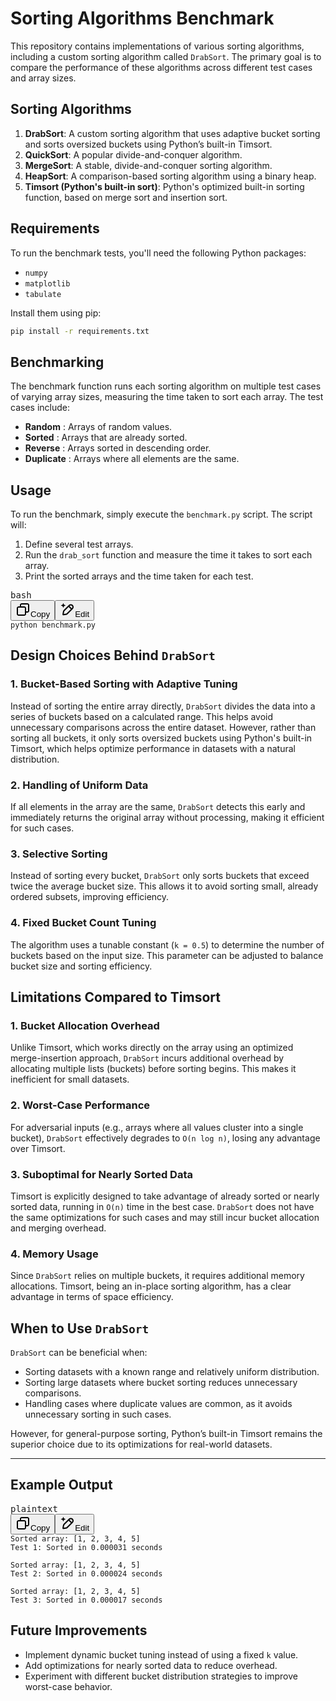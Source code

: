# Sorting Algorithms Benchmark

This repository contains implementations of various sorting algorithms, including a custom sorting algorithm called `DrabSort`. The primary goal is to compare the performance of these algorithms across different test cases and array sizes.

## Sorting Algorithms

1. **DrabSort**: A custom sorting algorithm that uses adaptive bucket sorting and sorts oversized buckets using Python’s built-in Timsort.
2. **QuickSort**: A popular divide-and-conquer algorithm.
3. **MergeSort**: A stable, divide-and-conquer sorting algorithm.
4. **HeapSort**: A comparison-based sorting algorithm using a binary heap.
5. **Timsort (Python's built-in sort)**: Python's optimized built-in sorting function, based on merge sort and insertion sort.

## Requirements

To run the benchmark tests, you'll need the following Python packages:

- `numpy`
- `matplotlib`
- `tabulate`

Install them using pip:

```bash
pip install -r requirements.txt

```


## Benchmarking

The benchmark function runs each sorting algorithm on multiple test cases of varying array sizes, measuring the time taken to sort each array. The test cases include:

* **Random** : Arrays of random values.
* **Sorted** : Arrays that are already sorted.
* **Reverse** : Arrays sorted in descending order.
* **Duplicate** : Arrays where all elements are the same.

## Usage

To run the benchmark, simply execute the `benchmark.py` script. The script will:

1. Define several test arrays.
2. Run the `drab_sort` function and measure the time it takes to sort each array.
3. Print the sorted arrays and the time taken for each test.

<pre class="!overflow-visible" data-start="1763" data-end="1794"><div class="contain-inline-size rounded-md border-[0.5px] border-token-border-medium relative bg-token-sidebar-surface-primary dark:bg-gray-950"><div class="flex items-center text-token-text-secondary px-4 py-2 text-xs font-sans justify-between rounded-t-[5px] h-9 bg-token-sidebar-surface-primary dark:bg-token-main-surface-secondary select-none">bash</div><div class="sticky top-9 md:top-[5.75rem]"><div class="absolute bottom-0 right-2 flex h-9 items-center"><div class="flex items-center rounded bg-token-sidebar-surface-primary px-2 font-sans text-xs text-token-text-secondary dark:bg-token-main-surface-secondary"><span class="" data-state="closed"><button class="flex gap-1 items-center select-none px-4 py-1" aria-label="Copy"><svg width="24" height="24" viewBox="0 0 24 24" fill="none" xmlns="http://www.w3.org/2000/svg" class="icon-xs"><path fill-rule="evenodd" clip-rule="evenodd" d="M7 5C7 3.34315 8.34315 2 10 2H19C20.6569 2 22 3.34315 22 5V14C22 15.6569 20.6569 17 19 17H17V19C17 20.6569 15.6569 22 14 22H5C3.34315 22 2 20.6569 2 19V10C2 8.34315 3.34315 7 5 7H7V5ZM9 7H14C15.6569 7 17 8.34315 17 10V15H19C19.5523 15 20 14.5523 20 14V5C20 4.44772 19.5523 4 19 4H10C9.44772 4 9 4.44772 9 5V7ZM5 9C4.44772 9 4 9.44772 4 10V19C4 19.5523 4.44772 20 5 20H14C14.5523 20 15 19.5523 15 19V10C15 9.44772 14.5523 9 14 9H5Z" fill="currentColor"></path></svg>Copy</button></span><span class="" data-state="closed"><button class="flex select-none items-center gap-1"><svg width="24" height="24" viewBox="0 0 24 24" fill="none" xmlns="http://www.w3.org/2000/svg" class="icon-xs"><path d="M2.5 5.5C4.3 5.2 5.2 4 5.5 2.5C5.8 4 6.7 5.2 8.5 5.5C6.7 5.8 5.8 7 5.5 8.5C5.2 7 4.3 5.8 2.5 5.5Z" fill="currentColor" stroke="currentColor" stroke-linecap="round" stroke-linejoin="round"></path><path d="M5.66282 16.5231L5.18413 19.3952C5.12203 19.7678 5.09098 19.9541 5.14876 20.0888C5.19933 20.2067 5.29328 20.3007 5.41118 20.3512C5.54589 20.409 5.73218 20.378 6.10476 20.3159L8.97693 19.8372C9.72813 19.712 10.1037 19.6494 10.4542 19.521C10.7652 19.407 11.0608 19.2549 11.3343 19.068C11.6425 18.8575 11.9118 18.5882 12.4503 18.0497L20 10.5C21.3807 9.11929 21.3807 6.88071 20 5.5C18.6193 4.11929 16.3807 4.11929 15 5.5L7.45026 13.0497C6.91175 13.5882 6.6425 13.8575 6.43197 14.1657C6.24513 14.4392 6.09299 14.7348 5.97903 15.0458C5.85062 15.3963 5.78802 15.7719 5.66282 16.5231Z" stroke="currentColor" stroke-width="2" stroke-linecap="round" stroke-linejoin="round"></path><path d="M14.5 7L18.5 11" stroke="currentColor" stroke-width="2" stroke-linecap="round" stroke-linejoin="round"></path></svg>Edit</button></span></div></div></div><div class="overflow-y-auto p-4" dir="ltr"><code class="!whitespace-pre language-bash"><span>python benchmark.py
</span></code></div></div></pre>

## Design Choices Behind `DrabSort`

### 1. **Bucket-Based Sorting with Adaptive Tuning**

Instead of sorting the entire array directly, `DrabSort` divides the data into a series of buckets based on a calculated range. This helps avoid unnecessary comparisons across the entire dataset. However, rather than sorting all buckets, it only sorts oversized buckets using Python's built-in Timsort, which helps optimize performance in datasets with a natural distribution.

### 2. **Handling of Uniform Data**

If all elements in the array are the same, `DrabSort` detects this early and immediately returns the original array without processing, making it efficient for such cases.

### 3. **Selective Sorting**

Instead of sorting every bucket, `DrabSort` only sorts buckets that exceed twice the average bucket size. This allows it to avoid sorting small, already ordered subsets, improving efficiency.

### 4. **Fixed Bucket Count Tuning**

The algorithm uses a tunable constant (`k = 0.5`) to determine the number of buckets based on the input size. This parameter can be adjusted to balance bucket size and sorting efficiency.

## Limitations Compared to Timsort

### 1. **Bucket Allocation Overhead**

Unlike Timsort, which works directly on the array using an optimized merge-insertion approach, `DrabSort` incurs additional overhead by allocating multiple lists (buckets) before sorting begins. This makes it inefficient for small datasets.

### 2. **Worst-Case Performance**

For adversarial inputs (e.g., arrays where all values cluster into a single bucket), `DrabSort` effectively degrades to `O(n log n)`, losing any advantage over Timsort.

### 3. **Suboptimal for Nearly Sorted Data**

Timsort is explicitly designed to take advantage of already sorted or nearly sorted data, running in `O(n)` time in the best case. `DrabSort` does not have the same optimizations for such cases and may still incur bucket allocation and merging overhead.

### 4. **Memory Usage**

Since `DrabSort` relies on multiple buckets, it requires additional memory allocations. Timsort, being an in-place sorting algorithm, has a clear advantage in terms of space efficiency.

## When to Use `DrabSort`

`DrabSort` can be beneficial when:

* Sorting datasets with a known range and relatively uniform distribution.
* Sorting large datasets where bucket sorting reduces unnecessary comparisons.
* Handling cases where duplicate values are common, as it avoids unnecessary sorting in such cases.

However, for general-purpose sorting, Python’s built-in Timsort remains the superior choice due to its optimizations for real-world datasets.

---

## Example Output

<pre class="!overflow-visible" data-start="4435" data-end="4648"><div class="contain-inline-size rounded-md border-[0.5px] border-token-border-medium relative bg-token-sidebar-surface-primary dark:bg-gray-950"><div class="flex items-center text-token-text-secondary px-4 py-2 text-xs font-sans justify-between rounded-t-[5px] h-9 bg-token-sidebar-surface-primary dark:bg-token-main-surface-secondary select-none">plaintext</div><div class="sticky top-9 md:top-[5.75rem]"><div class="absolute bottom-0 right-2 flex h-9 items-center"><div class="flex items-center rounded bg-token-sidebar-surface-primary px-2 font-sans text-xs text-token-text-secondary dark:bg-token-main-surface-secondary"><span class="" data-state="closed"><button class="flex gap-1 items-center select-none px-4 py-1" aria-label="Copy"><svg width="24" height="24" viewBox="0 0 24 24" fill="none" xmlns="http://www.w3.org/2000/svg" class="icon-xs"><path fill-rule="evenodd" clip-rule="evenodd" d="M7 5C7 3.34315 8.34315 2 10 2H19C20.6569 2 22 3.34315 22 5V14C22 15.6569 20.6569 17 19 17H17V19C17 20.6569 15.6569 22 14 22H5C3.34315 22 2 20.6569 2 19V10C2 8.34315 3.34315 7 5 7H7V5ZM9 7H14C15.6569 7 17 8.34315 17 10V15H19C19.5523 15 20 14.5523 20 14V5C20 4.44772 19.5523 4 19 4H10C9.44772 4 9 4.44772 9 5V7ZM5 9C4.44772 9 4 9.44772 4 10V19C4 19.5523 4.44772 20 5 20H14C14.5523 20 15 19.5523 15 19V10C15 9.44772 14.5523 9 14 9H5Z" fill="currentColor"></path></svg>Copy</button></span><span class="" data-state="closed"><button class="flex select-none items-center gap-1"><svg width="24" height="24" viewBox="0 0 24 24" fill="none" xmlns="http://www.w3.org/2000/svg" class="icon-xs"><path d="M2.5 5.5C4.3 5.2 5.2 4 5.5 2.5C5.8 4 6.7 5.2 8.5 5.5C6.7 5.8 5.8 7 5.5 8.5C5.2 7 4.3 5.8 2.5 5.5Z" fill="currentColor" stroke="currentColor" stroke-linecap="round" stroke-linejoin="round"></path><path d="M5.66282 16.5231L5.18413 19.3952C5.12203 19.7678 5.09098 19.9541 5.14876 20.0888C5.19933 20.2067 5.29328 20.3007 5.41118 20.3512C5.54589 20.409 5.73218 20.378 6.10476 20.3159L8.97693 19.8372C9.72813 19.712 10.1037 19.6494 10.4542 19.521C10.7652 19.407 11.0608 19.2549 11.3343 19.068C11.6425 18.8575 11.9118 18.5882 12.4503 18.0497L20 10.5C21.3807 9.11929 21.3807 6.88071 20 5.5C18.6193 4.11929 16.3807 4.11929 15 5.5L7.45026 13.0497C6.91175 13.5882 6.6425 13.8575 6.43197 14.1657C6.24513 14.4392 6.09299 14.7348 5.97903 15.0458C5.85062 15.3963 5.78802 15.7719 5.66282 16.5231Z" stroke="currentColor" stroke-width="2" stroke-linecap="round" stroke-linejoin="round"></path><path d="M14.5 7L18.5 11" stroke="currentColor" stroke-width="2" stroke-linecap="round" stroke-linejoin="round"></path></svg>Edit</button></span></div></div></div><div class="overflow-y-auto p-4" dir="ltr"><code class="!whitespace-pre language-plaintext"><span>Sorted array: [1, 2, 3, 4, 5]
Test 1: Sorted in 0.000031 seconds

Sorted array: [1, 2, 3, 4, 5]
Test 2: Sorted in 0.000024 seconds

Sorted array: [1, 2, 3, 4, 5]
Test 3: Sorted in 0.000017 seconds
</span></code></div></div></pre>

## Future Improvements

* Implement dynamic bucket tuning instead of using a fixed `k` value.
* Add optimizations for nearly sorted data to reduce overhead.
* Experiment with different bucket distribution strategies to improve worst-case behavior.
